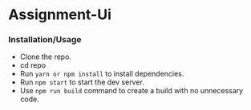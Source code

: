# Assignment-Ui

### Installation/Usage

- Clone the repo.
- cd repo
- Run ```yarn or npm install``` to install dependencies.
- Run ``` npm start ``` to start the dev server.
- Use ``` npm run build ``` command to create a build with no unnecessary code.
